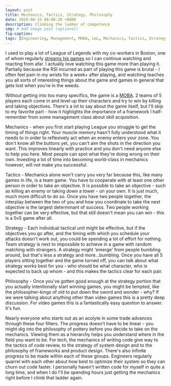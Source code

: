 ```yaml
---
layout: post
title: Mechanics, Tactics, Strategy, Philosophy
date: 2020-06-15 08:00:20 +0800
description: Climbing the ladder of competence
img: # Add image post (optional)
fig-caption: 
tags: [Engineering, Management, MOBA, LoL, Mechanics, Tactics, Strategy, Philosophy]
---
```


I used to play a lot of League of Legends with my co-workers in Boston, one of whom regularly [streams his games](https://www.youtube.com/channel/UCI8iCC016LpN6l4zgRmyTZw) so I can continue watching and reacting from afar. I actually love watching this game more than playing it. Partially because the RSI incurred as part of playing this game is brutal - I often feel pain in my wrists for a week+ after playing, and watching teaches you all sorts of interesting things about the game and games in general that gets lost when you're in the weeds.

Without getting into too many specifics, the game is a [MOBA](https://en.wikipedia.org/wiki/Multiplayer_online_battle_arena). 2 teams of 5 players each come in and level up their characters and try to win by killing and taking objectives. There's a lot to say about the game itself, but I'll skip to my favorite part - how it highlights the importance of a framework I half-remember from some management class about skill acquisition.

Mechanics - when you first start playing League you struggle to get the timing of things right. Your muscle memory hasn't fully understood what it needs to in order to reflexively act when an enemy enters your zone. You don't know all the buttons yet, you can't aim the shots in the direction you want. This improves linearly with practice and you don't need anyone else to help you here. Most people can spot what they're doing wrong on their own. Investing a lot of time into becoming world-class in mechanics however, will not make you successful.

Tactics - Mechanics alone won't carry you very far because this, like many games in life, is a team game. You have to cooperate with at least one other person in order to take an objective. It is possible to take an objective - such as killing an enemy or taking down a tower - on your own. It is just much, much more difficult to do so. Once you have two people together, the interplay between the two of you and how you coordinate to take the next objective is the largest determinant of success. Two people working together can be very effective, but that still doesn't mean you can win - this is a 5v5 game after all.

Strategy - Each individual tactical unit might be effective, but if the objectives you go after, and the timing with which you schedule your attacks doesn't work out, you could be spending a lot of effort for nothing. Team strategy is next to impossible to achieve in a game with random matching with strangers. A strategy might 'emerge' from people bumbling around, but that's less a strategy and more...bumbling. Once you have all 5 players sitting together and the game turned off, you can talk about what strategy works best for you - who should be what character, who is expected to back up whom - and this makes the tactics clear for each pair.

Philosophy - Once you've gotten good enough at the strategy portion that you actually intentionally start winning games, you might be tempted, like the philosopher-kings of old to put down the sword and wonder - why? If we were talking about anything other than video games this is a pretty deep discussion. For video games this is a fantastically easy question to answer. It's fun.

Nearly everyone who starts out as an acolyte in some trade advances through these four filters. The progress doesn't have to be linear - you might dig into the philosophy of pottery before you decide to take on the mechanics. Viewing them as a hierarchy helps you understand where in the field you want to be. For tech, the mechanics of writing code give way to the tactics of code review, to the strategy of system design and to the philosophy of frameworks and product design. There's also infinite progress to be made within each of these groups. Engineers regularly quarrel with each other about how best to optimize their system so they can churn out code faster. I personally haven't written code for myself in quite a long time, and when I do I'll be spending hours just getting the mechanics right before I climb that ladder again.
